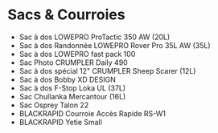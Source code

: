# Sacs & Courroies

- Sac à dos LOWEPRO ProTactic 350 AW (20L)
- Sac à dos Randonnée LOWEPRO Rover Pro 35L AW (35L)
- Sac à dos LOWEPRO fast pack 100
- Sac Photo CRUMPLER Daily 490
- Sac à dos spécial 12" CRUMPLER Sheep Scarer (12L)
- Sac à dos Bobby XD DESIGN
- Sac à dos F-Stop Loka UL (37L)
- Sac Chullanka Mercantour (16L)
- Sac Osprey Talon 22
- BLACKRAPID Courroie Accès Rapide RS-W1
- BLACKRAPID Yetie Small

